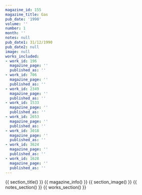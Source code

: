 ```yaml
---
magazine_id: 155
magazine_title: Gas
pub_date: '1990'
volume: ''
number: 1
month: ''
notes: null
pub_date1: 31/12/1990
pub_date2: null
image: null
works_included:
- work_id: 196
  magazine_page: ''
  published_as: ''
- work_id: 706
  magazine_page: ''
  published_as: ''
- work_id: 2349
  magazine_page: ''
  published_as: ''
- work_id: 1533
  magazine_page: ''
  published_as: ''
- work_id: 2653
  magazine_page: ''
  published_as: ''
- work_id: 3018
  magazine_page: ''
  published_as: ''
- work_id: 3624
  magazine_page: ''
  published_as: ''
- work_id: 1628
  magazine_page: ''
  published_as: ''
---
```


{{ section_title() }}
{{ magazine_info() }}
{{ section_image() }}
{{ notes_section() }}
{{ works_section() }}
